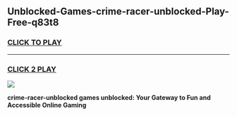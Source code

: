 
## Unblocked-Games-crime-racer-unblocked-Play-Free-q83t8
<h3>
<a href="https://premium76.site?title=crime-racer-unblocked&ref=10A">CLICK TO PLAY</a></h3>
<hr>

<h3>
<a href="https://premium76.site?title=crime-racer-unblocked&ref=10A">CLICK 2 PLAY</a>
  
</h3>

<a href="https://premium76.site?title=crime-racer-unblocked&ref=10A"><img src="https://clearcache.store/games.png"></a>


**crime-racer-unblocked games unblocked: Your Gateway to Fun and Accessible Online Gaming**
